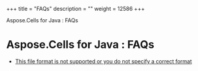 +++
title = "FAQs" 
description = "" 
weight = 12586 
+++

Aspose.Cells for Java : FAQs  

# Aspose.Cells for Java : FAQs


*   [This file format is not supported or you do not specify a correct format](https://docs2.aspose.com/cells/java/developerguide/knowledgebase/faqs/this+file+format+is+not+supported+or+you+do+not+specify+a+correct+format)

